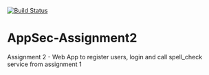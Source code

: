 [![Build Status](https://travis-ci.org/achitnis007/AppSec-Assignment2.svg?branch=master)](https://travis-ci.org/achitnis007/AppSec-Assignment2)

# AppSec-Assignment2
Assignment 2 - Web App to register users, login and call spell_check service from assignment 1
